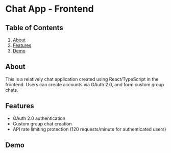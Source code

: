# Chat App - Frontend

## Table of Contents

<ol>
  <li><a href="#about">About</a></li>
  <li><a href="#features">Features</a></li>
  <li><a href="#demo">Demo</a></li>
</ol>

## About

This is a relatively chat application created using React/TypeScript in the frontend. Users can create accounts via OAuth 2.0, and form custom group chats.

## Features

- OAuth 2.0 authentication
- Custom group chat creation
- API rate limiting protection (120 requests/minute for authenticated users)

## Demo

<br>
